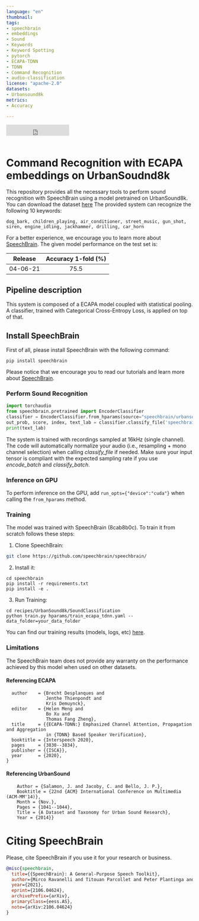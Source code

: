 ```yaml
---
language: "en"
thumbnail:
tags:
- speechbrain
- embeddings
- Sound
- Keywords
- Keyword Spotting
- pytorch
- ECAPA-TDNN
- TDNN
- Command Recognition
- audio-classification
license: "apache-2.0"
datasets:
- Urbansound8k
metrics:
- Accuracy

---
```


<iframe src="https://ghbtns.com/github-btn.html?user=speechbrain&repo=speechbrain&type=star&count=true&size=large&v=2" frameborder="0" scrolling="0" width="170" height="30" title="GitHub"></iframe>
<br/><br/>

# Command Recognition with ECAPA embeddings on UrbanSoudnd8k

This repository provides all the necessary tools to perform sound recognition with SpeechBrain using a model pretrained on UrbanSound8k.
You can download the dataset [here](https://urbansounddataset.weebly.com/urbansound8k.html)
The provided system can recognize the following 10 keywords:
```
dog_bark, children_playing, air_conditioner, street_music, gun_shot, siren, engine_idling, jackhammer, drilling, car_horn
```

For a better experience, we encourage you to learn more about
[SpeechBrain](https://speechbrain.github.io). The given model performance on the test set is:

| Release | Accuracy 1-fold (%)
|:-------------:|:--------------:|
| 04-06-21 | 75.5 | 


## Pipeline description
This system is composed of a ECAPA model coupled with statistical pooling. A classifier, trained with Categorical Cross-Entropy Loss, is applied on top of that.

## Install SpeechBrain

First of all, please install SpeechBrain with the following command:

```
pip install speechbrain
```

Please notice that we encourage you to read our tutorials and learn more about
[SpeechBrain](https://speechbrain.github.io).

### Perform Sound Recognition

```python
import torchaudio
from speechbrain.pretrained import EncoderClassifier
classifier = EncoderClassifier.from_hparams(source="speechbrain/urbansound8k_ecapa", savedir="pretrained_models/gurbansound8k_ecapa")
out_prob, score, index, text_lab = classifier.classify_file('speechbrain/urbansound8k_ecapa/dog_bark.wav')
print(text_lab)
```
The system is trained with recordings sampled at 16kHz (single channel).
The code will automatically normalize your audio (i.e., resampling + mono channel selection) when calling *classify_file* if needed. Make sure your input tensor is compliant with the expected sampling rate if you use *encode_batch* and *classify_batch*.

### Inference on GPU
To perform inference on the GPU, add  `run_opts={"device":"cuda"}`  when calling the `from_hparams` method.

### Training
The model was trained with SpeechBrain (8cab8b0c).
To train it from scratch follows these steps:
1. Clone SpeechBrain:
```bash
git clone https://github.com/speechbrain/speechbrain/
```
2. Install it:
```
cd speechbrain
pip install -r requirements.txt
pip install -e .
```

3. Run Training:
```
cd recipes/UrbanSound8k/SoundClassification
python train.py hparams/train_ecapa_tdnn.yaml --data_folder=your_data_folder
```

You can find our training results (models, logs, etc) [here](https://drive.google.com/drive/folders/1sItfg_WNuGX6h2dCs8JTGq2v2QoNTaUg?usp=sharing).

### Limitations
The SpeechBrain team does not provide any warranty on the performance achieved by this model when used on other datasets.

#### Referencing ECAPA
```@inproceedings{DBLP:conf/interspeech/DesplanquesTD20,
  author    = {Brecht Desplanques and
               Jenthe Thienpondt and
               Kris Demuynck},
  editor    = {Helen Meng and
               Bo Xu and
               Thomas Fang Zheng},
  title     = {{ECAPA-TDNN:} Emphasized Channel Attention, Propagation and Aggregation
               in {TDNN} Based Speaker Verification},
  booktitle = {Interspeech 2020},
  pages     = {3830--3834},
  publisher = {{ISCA}},
  year      = {2020},
}
```

#### Referencing UrbanSound
```@inproceedings{Salamon:UrbanSound:ACMMM:14,
    Author = {Salamon, J. and Jacoby, C. and Bello, J. P.},
    Booktitle = {22nd {ACM} International Conference on Multimedia (ACM-MM'14)},
    Month = {Nov.},
    Pages = {1041--1044},
    Title = {A Dataset and Taxonomy for Urban Sound Research},
    Year = {2014}}
```



# **Citing SpeechBrain**
Please, cite SpeechBrain if you use it for your research or business.


```bibtex
@misc{speechbrain,
  title={{SpeechBrain}: A General-Purpose Speech Toolkit},
  author={Mirco Ravanelli and Titouan Parcollet and Peter Plantinga and Aku Rouhe and Samuele Cornell and Loren Lugosch and Cem Subakan and Nauman Dawalatabad and Abdelwahab Heba and Jianyuan Zhong and Ju-Chieh Chou and Sung-Lin Yeh and Szu-Wei Fu and Chien-Feng Liao and Elena Rastorgueva and François Grondin and William Aris and Hwidong Na and Yan Gao and Renato De Mori and Yoshua Bengio},
  year={2021},
  eprint={2106.04624},
  archivePrefix={arXiv},
  primaryClass={eess.AS},
  note={arXiv:2106.04624}
}
```
